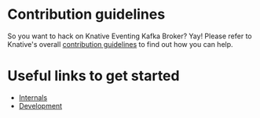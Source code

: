 # Contribution guidelines

So you want to hack on Knative Eventing Kafka Broker? Yay! Please refer to
Knative's overall
[contribution guidelines](https://www.knative.dev/contributing/) to find out how
you can help.

# Useful links to get started

- [Internals](INTERNALS.md)
- [Development](DEVELOPMENT.md)
